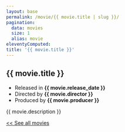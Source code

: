 ```yaml
---
layout: base
permalink: /movie/{{ movie.title | slug }}/
pagination:
  data: movies
  size: 1
  alias: movie
eleventyComputed:
title: '{{ movie.title }}'
---
```


## {{ movie.title }}

- Released in **{{ movie.release_date }}**
- Directed by **{{ movie.director }}**
- Produced by **{{ movie.producer }}**

{{ movie.description }}

[<< See all movies](/movies)
